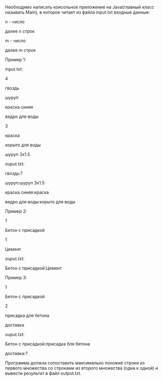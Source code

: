 Необходимо написать консольное приложение на Java(главный класс называть Main), в которое читает из файла input.txt входные данные:

n - число

далее n строк

m - число

далее m строк

Пример 1:

input.txt:

4

гвоздь

шуруп

краска синяя

ведро для воды

3

краска

корыто для воды

шуруп 3х1.5



ouput.txt:

гвоздь:?

шуруп:шуруп 3х1.5

краска синяя:краска

ведро для воды:корыто для воды



Пример 2:

1

Бетон с присадкой

1

Цемент

ouput.txt:

Бетон с присадкой:Цемент



Пример 3:

1

Бетон с присадкой

2

присадка для бетона

доставка

ouput.txt:

Бетон с присадкой:присадка бля бетона

доставка:?

Программа должна сопоставить максимально похожие строки из первого множества со строками из второго множества (одна к одной) и вывести результат в файл output.txt.